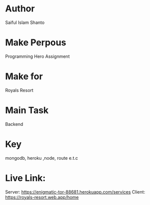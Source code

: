 # Author 
Saiful Islam Shanto

# Make Perpous
Programming Hero Assignment

# Make for

Royals Resort 

# Main Task 
Backend 

# Key
mongodb, heroku ,node, route e.t.c

# Live Link: 
Server: https://enigmatic-tor-88681.herokuapp.com/services
 Client: https://royals-resort.web.app/home